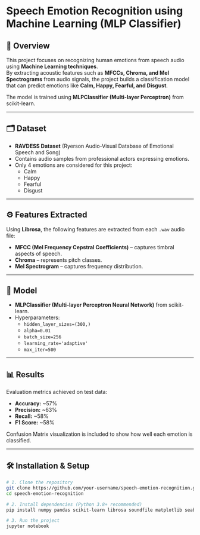 # Speech Emotion Recognition using Machine Learning (MLP Classifier)

## 📌 Overview  
This project focuses on recognizing human emotions from speech audio using **Machine Learning techniques**.  
By extracting acoustic features such as **MFCCs, Chroma, and Mel Spectrograms** from audio signals, the project builds a classification model that can predict emotions like **Calm, Happy, Fearful, and Disgust**.  

The model is trained using **MLPClassifier (Multi-layer Perceptron)** from scikit-learn.  

---

## 🗂️ Dataset  
- **RAVDESS Dataset** (Ryerson Audio-Visual Database of Emotional Speech and Song)  
- Contains audio samples from professional actors expressing emotions.  
- Only 4 emotions are considered for this project:  
  - Calm  
  - Happy  
  - Fearful  
  - Disgust  

---

## ⚙️ Features Extracted  
Using **Librosa**, the following features are extracted from each `.wav` audio file:  
- **MFCC (Mel Frequency Cepstral Coefficients)** – captures timbral aspects of speech.  
- **Chroma** – represents pitch classes.  
- **Mel Spectrogram** – captures frequency distribution.  

---

## 🧠 Model  
- **MLPClassifier (Multi-layer Perceptron Neural Network)** from scikit-learn.  
- Hyperparameters:  
  - `hidden_layer_sizes=(300,)`  
  - `alpha=0.01`  
  - `batch_size=256`  
  - `learning_rate='adaptive'`  
  - `max_iter=500`  

---

## 📊 Results  
Evaluation metrics achieved on test data:  
- **Accuracy:** ~57%  
- **Precision:** ~63%  
- **Recall:** ~58%  
- **F1 Score:** ~58%  

Confusion Matrix visualization is included to show how well each emotion is classified.  

---

## 🛠️ Installation & Setup  

```bash
# 1. Clone the repository
git clone https://github.com/your-username/speech-emotion-recognition.git
cd speech-emotion-recognition

# 2. Install dependencies (Python 3.8+ recommended)
pip install numpy pandas scikit-learn librosa soundfile matplotlib seaborn

# 3. Run the project
jupyter notebook
